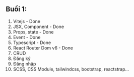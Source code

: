 ## Buổi 1:

1. Vitejs - Done
2. JSX, Component - Done
3. Props, state - Done
4. Event - Done
5. Typescript - Done
6. React Router Dom v6 - Done
7. CRUD
8. Đăng ký
9. Đăng nhập
10. SCSS, CSS Module, tailwindcss, bootstrap, reactstrap...
